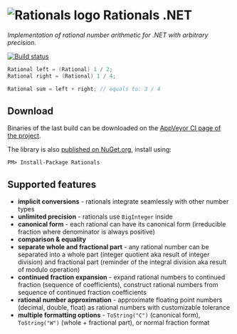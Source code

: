 ![Rationals logo](https://raw.githubusercontent.com/tompazourek/Rationals/master/assets/logo_32.png) Rationals .NET
==============

*Implementation of rational number arithmetic for .NET with arbitrary precision.*

[![Build status](https://ci.appveyor.com/api/projects/status/8w3d71q8fr65gntb)](https://ci.appveyor.com/project/tompazourek/rationals)

```csharp
Rational left = (Rational) 1 / 2;
Rational right = (Rational) 1 / 4;

Rational sum = left + right; // equals to: 3 / 4
```

Download
--------

Binaries of the last build can be downloaded on the [AppVeyor CI page of the project](https://ci.appveyor.com/project/tompazourek/rationals/build/artifacts).

The library is also [published on NuGet.org](https://www.nuget.org/packages/Rationals/), install using:

```
PM> Install-Package Rationals
```


Supported features
------------------

- **implicit conversions** - rationals integrate seamlessly with other number types
- **unlimited precision** - rationals use `BigInteger` inside
- **canonical form** - each rational can have its canonical form (irreducible fraction where denominator is always positive)
- **comparison & equality**
- **separate whole and fractional part** - any rational number can be separated into a whole part (integer quotient aka result of integer division) and fractional part (reminder of the integral division aka result of modulo operation)
- **continued fraction expansion** - expand rational numbers to continued fraction (sequence of coefficients), construct rational numbers from sequence of continued fraction coefficients
- **rational number approximation** - approximate floating point numbers (decimal, double, float) as rational numbers with customizable tolerance
- **multiple formatting options** - `ToString("C")` (canonical form), `ToString("W")` (whole + fractional part), or normal fraction format
